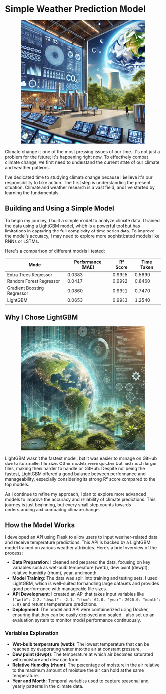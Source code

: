 # Simple Weather Prediction Model


<p align="center">
<img src="./src/image1.jpg" alt="Climate Change Illustration" width="400" />
</p>
Climate change is one of the most pressing issues of our time. It's not just a problem for the future; it's happening right now. To effectively combat climate change, we first need to understand the current state of our climate and weather patterns.

I've dedicated time to studying climate change because I believe it's our responsibility to take action. The first step is understanding the present situation. Climate and weather research is a vast field, and I've started by learning the fundamentals.

## Building and Using a Simple Model

To begin my journey, I built a simple model to analyze climate data. I trained the data using a LightGBM model, which is a powerful tool but has limitations in capturing the full complexity of time series data. To improve the model’s accuracy, I may need to explore more sophisticated models like RNNs or LSTMs.

Here's a comparison of different models I tested:

| Model                       | Performance (MAE) | R² Score | Time Taken |
|-----------------------------|-------------------|----------|------------|
| Extra Trees Regressor        | 0.0383            | 0.9995   | 0.5690     |
| Random Forest Regressor      | 0.0417            | 0.9992   | 0.8460     |
| Gradient Boosting Regressor  | 0.0860            | 0.9991   | 0.7470     |
| LightGBM                     | 0.0653            | 0.9983   | 1.2540     |

## Why I Chose LightGBM
<p align="center">
<img src="./src/image2.jpg" alt="Climate Change Illustration" width="400" />
</p>
LightGBM wasn’t the fastest model, but it was easier to manage on GitHub due to its smaller file size. Other models were quicker but had much larger files, making them harder to handle on GitHub. Despite not being the fastest, LightGBM offered a good balance between performance and manageability, especially considering its strong R² score compared to the top models.

As I continue to refine my approach, I plan to explore more advanced models to improve the accuracy and reliability of climate predictions. This journey is just beginning, but every small step counts towards understanding and combating climate change.

## How the Model Works

I developed an API using Flask to allow users to input weather-related data and receive temperature predictions. This API is backed by a LightGBM model trained on various weather attributes. Here’s a brief overview of the process:

- **Data Preparation**: I cleaned and prepared the data, focusing on key variables such as wet-bulb temperature (wetb), dew point (dewpt), relative humidity (rhum), year, and month.
- **Model Training**: The data was split into training and testing sets. I used LightGBM, which is well-suited for handling large datasets and provides good performance with manageable file sizes.
- **API Development**: I created an API that takes input variables like `{"wetb": 2.2, "dewpt": -2.1, "rhum": 62.0, "year": 2020.0, "month": 5.0}` and returns temperature predictions.
- **Deployment**: The model and API were containerized using Docker, ensuring that they can be easily deployed and scaled. I also set up an evaluation system to monitor model performance continuously.

### Variables Explanation

- **Wet-bulb temperature (wetb)**: The lowest temperature that can be reached by evaporating water into the air at constant pressure.
- **Dew point (dewpt)**: The temperature at which air becomes saturated with moisture and dew can form.
- **Relative Humidity (rhum)**: The percentage of moisture in the air relative to the maximum amount of moisture the air can hold at the same temperature.
- **Year and Month**: Temporal variables used to capture seasonal and yearly patterns in the climate data.
